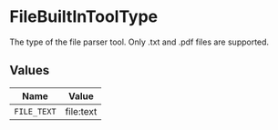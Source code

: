 # FileBuiltInToolType

The type of the file parser tool. Only .txt and .pdf files are supported.


## Values

| Name        | Value       |
| ----------- | ----------- |
| `FILE_TEXT` | file:text   |